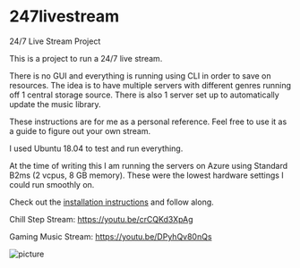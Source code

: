 
# 247livestream
24/7 Live Stream Project

This is a project to run a 24/7 live stream.

There is no GUI and everything is running using CLI in order to save on resources. The idea is to have multiple servers with different genres running off 1 central storage source. There is also 1 server set up to automatically update the music library.

These instructions are for me as a personal reference. Feel free to use it as a guide to figure out your own stream.

I used Ubuntu 18.04 to test and run everything.

At the time of writing this I am running the servers on Azure using Standard B2ms (2 vcpus, 8 GB memory). These were the lowest hardware settings I could run smoothly on.

Check out the [installation instructions](https://github.com/dropitlikecross/247livestream/blob/master/instructions.md) and follow along.


Chill Step Stream:
https://youtu.be/crCQKd3XpAg


Gaming Music Stream:
https://youtu.be/DPyhQv80nQs


![picture](https://lensdump.com/i/WC6nEH)
